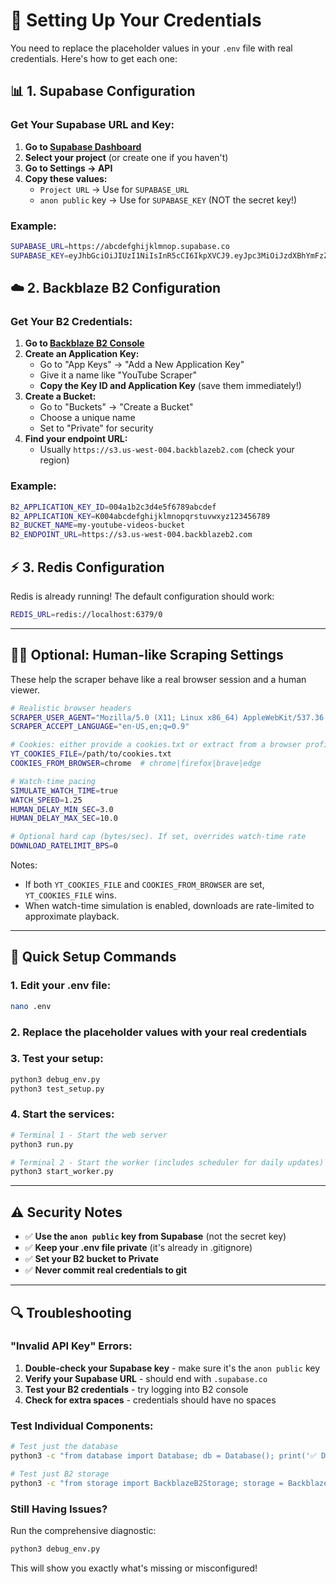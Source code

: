 # 🔧 Setting Up Your Credentials

You need to replace the placeholder values in your `.env` file with real credentials. Here's how to get each one:

## 📊 **1. Supabase Configuration**

### Get Your Supabase URL and Key:

1. **Go to [Supabase Dashboard](https://app.supabase.com/)**
2. **Select your project** (or create one if you haven't)
3. **Go to Settings → API**
4. **Copy these values:**
   - `Project URL` → Use for `SUPABASE_URL`
   - `anon public` key → Use for `SUPABASE_KEY` (NOT the secret key!)

### Example:
```bash
SUPABASE_URL=https://abcdefghijklmnop.supabase.co
SUPABASE_KEY=eyJhbGciOiJIUzI1NiIsInR5cCI6IkpXVCJ9.eyJpc3MiOiJzdXBhYmFzZSIsInJlZiI6ImFiY2RlZmdoaWprbG1ub3AiLCJyb2xlIjoiYW5vbiIsImlhdCI6MTY0MzY3OTIwMCwiZXhwIjoxOTU5MjU1MjAwfQ.example-key
```

## ☁️ **2. Backblaze B2 Configuration**

### Get Your B2 Credentials:

1. **Go to [Backblaze B2 Console](https://secure.backblaze.com/b2_buckets.htm)**
2. **Create an Application Key:**
   - Go to "App Keys" → "Add a New Application Key"
   - Give it a name like "YouTube Scraper"
   - **Copy the Key ID and Application Key** (save them immediately!)
3. **Create a Bucket:**
   - Go to "Buckets" → "Create a Bucket"
   - Choose a unique name
   - Set to "Private" for security
4. **Find your endpoint URL:**
   - Usually `https://s3.us-west-004.backblazeb2.com` (check your region)

### Example:
```bash
B2_APPLICATION_KEY_ID=004a1b2c3d4e5f6789abcdef
B2_APPLICATION_KEY=K004abcdefghijklmnopqrstuvwxyz123456789
B2_BUCKET_NAME=my-youtube-videos-bucket
B2_ENDPOINT_URL=https://s3.us-west-004.backblazeb2.com
```

## ⚡ **3. Redis Configuration**

Redis is already running! The default configuration should work:

```bash
REDIS_URL=redis://localhost:6379/0
```

---

## 🧑‍💻 **Optional: Human-like Scraping Settings**

These help the scraper behave like a real browser session and a human viewer.

```bash
# Realistic browser headers
SCRAPER_USER_AGENT="Mozilla/5.0 (X11; Linux x86_64) AppleWebKit/537.36 (KHTML, like Gecko) Chrome/126.0.0.0 Safari/537.36"
SCRAPER_ACCEPT_LANGUAGE="en-US,en;q=0.9"

# Cookies: either provide a cookies.txt or extract from a browser profile
YT_COOKIES_FILE=/path/to/cookies.txt
COOKIES_FROM_BROWSER=chrome  # chrome|firefox|brave|edge

# Watch-time pacing
SIMULATE_WATCH_TIME=true
WATCH_SPEED=1.25
HUMAN_DELAY_MIN_SEC=3.0
HUMAN_DELAY_MAX_SEC=10.0

# Optional hard cap (bytes/sec). If set, overrides watch-time rate
DOWNLOAD_RATELIMIT_BPS=0
```

Notes:
- If both `YT_COOKIES_FILE` and `COOKIES_FROM_BROWSER` are set, `YT_COOKIES_FILE` wins.
- When watch-time simulation is enabled, downloads are rate-limited to approximate playback.

---

## 🚀 **Quick Setup Commands**

### 1. Edit your .env file:
```bash
nano .env
```

### 2. Replace the placeholder values with your real credentials

### 3. Test your setup:
```bash
python3 debug_env.py
python3 test_setup.py
```

### 4. Start the services:
```bash
# Terminal 1 - Start the web server
python3 run.py

# Terminal 2 - Start the worker (includes scheduler for daily updates)
python3 start_worker.py
```

---

## ⚠️ **Security Notes**

- ✅ **Use the `anon public` key from Supabase** (not the secret key)
- ✅ **Keep your .env file private** (it's already in .gitignore)
- ✅ **Set your B2 bucket to Private**
- ✅ **Never commit real credentials to git**

---

## 🔍 **Troubleshooting**

### "Invalid API Key" Errors:

1. **Double-check your Supabase key** - make sure it's the `anon public` key
2. **Verify your Supabase URL** - should end with `.supabase.co`
3. **Test your B2 credentials** - try logging into B2 console
4. **Check for extra spaces** - credentials should have no spaces

### Test Individual Components:
```bash
# Test just the database
python3 -c "from database import Database; db = Database(); print('✅ Database OK')"

# Test just B2 storage
python3 -c "from storage import BackblazeB2Storage; storage = BackblazeB2Storage(); print('✅ Storage OK')"
```

### Still Having Issues?
Run the comprehensive diagnostic:
```bash
python3 debug_env.py
```

This will show you exactly what's missing or misconfigured!
